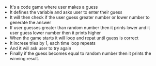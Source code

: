 - It's a code game where user makes a guess
- It defines the variable and asks user to enter their guess
- It will then check if the user guess greater number or lower number to generate the answer
- If user guesses greater than random number then it prints lower and it user guess lower number then it prints higher
- When the game starts it will loop and repat until guess is correct
- It increse tries by 1, each time loop repeats
- And it will ask user to try again
- Finally if the guess becomes equal to random number then it prints the winning result. 
